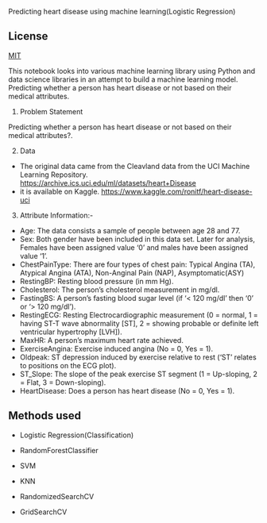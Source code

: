 Predicting heart disease using machine learning(Logistic Regression)

## License

[MIT](https://choosealicense.com/licenses/mit/)

  This notebook looks into various machine learning library using Python and data science libraries in an attempt to build a machine learning model. Predicting whether a person has heart disease or not based on their medical attributes.

1. Problem Statement

Predicting whether a person has heart disease or not based on their medical attributes?.


2. Data

- The original data came from the Cleavland data from the UCI Machine Learning Repository. https://archive.ics.uci.edu/ml/datasets/heart+Disease
- it is available on Kaggle. https://www.kaggle.com/ronitf/heart-disease-uci

3. Attribute Information:-

- Age: The data consists a sample of people between age 28 and 77.
- Sex: Both gender have been included in this data set. Later for analysis, Females have been assigned value ‘0’ and males have been assigned value ‘1’.
- ChestPainType: There are four types of chest pain: Typical Angina (TA), Atypical Angina (ATA), Non-Anginal Pain (NAP), Asymptomatic(ASY)
- RestingBP: Resting blood pressure (in mm Hg).
- Cholesterol: The person’s cholesterol measurement in mg/dl.
- FastingBS: A person’s fasting blood sugar level (if ‘< 120 mg/dl’ then ‘0’ or ‘> 120 mg/dl’).
- RestingECG: Resting Electrocardiographic measurement (0 = normal, 1 = having ST-T wave abnormality [ST], 2 = showing probable or definite left ventricular hypertrophy [LVH]).
- MaxHR: A person’s maximum heart rate achieved.
- ExerciseAngina: Exercise induced angina (No = 0, Yes = 1).
- Oldpeak: ST depression induced by exercise relative to rest (‘ST’ relates to positions on the ECG plot).
- ST_Slope: The slope of the peak exercise ST segment (1 = Up-sloping, 2 = Flat, 3 = Down-sloping).
- HeartDisease: Does a person has heart disease (No = 0, Yes = 1).


## Methods used
- Logistic Regression(Classification)

- RandomForestClassifier

- SVM

- KNN

- RandomizedSearchCV

- GridSearchCV

